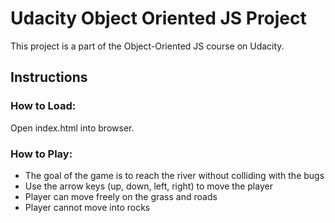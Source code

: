 # Udacity Object Oriented JS Project
This project is a part of the Object-Oriented JS course on Udacity.

## Instructions

### How to Load:
Open index.html into browser.

### How to Play:
* The goal of the game is to reach the river without colliding with the bugs
* Use the arrow keys (up, down, left, right) to move the player
* Player can move freely on the grass and roads
* Player cannot move into rocks